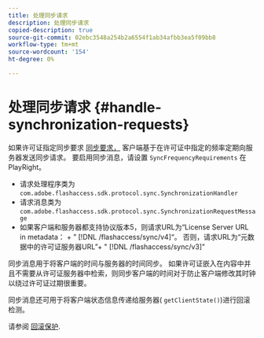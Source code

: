 ```yaml
---
title: 处理同步请求
description: 处理同步请求
copied-description: true
source-git-commit: 02ebc3548a254b2a6554f1ab34afbb3ea5f09bb8
workflow-type: tm+mt
source-wordcount: '154'
ht-degree: 0%

---
```


# 处理同步请求 {#handle-synchronization-requests}

如果许可证指定同步要求  [同步要求，](../../protecting-content/introduction/usage-rules/authentication/synchronization.md) 客户端基于在许可证中指定的频率定期向服务器发送同步请求。 要启用同步消息，请设置 `SyncFrequencyRequirements` 在PlayRight。

* 请求处理程序类为 `com.adobe.flashaccess.sdk.protocol.sync.SynchronizationHandler`
* 请求消息类为 `com.adobe.flashaccess.sdk.protocol.sync.SynchronizationRequestMessage`
* 如果客户端和服务器都支持协议版本5，则请求URL为“License Server URL in metadata： + ” [!DNL /flashaccess/sync/v4]“。 否则，请求URL为“元数据中的许可证服务器URL”+ &quot; [!DNL /flashaccess/sync/v3]&quot;

同步消息用于将客户端的时间与服务器的时间同步。 如果许可证嵌入在内容中并且不需要从许可证服务器中检索，则同步客户端的时间对于防止客户端修改其时钟以绕过许可证过期很重要。

同步消息还可用于将客户端状态信息传递给服务器( `getClientState()`)进行回滚检测。

请参阅 [回滚保护](../../protecting-content/implementing-the-license-server/processing-drm-requests.md#rollback-detection).
